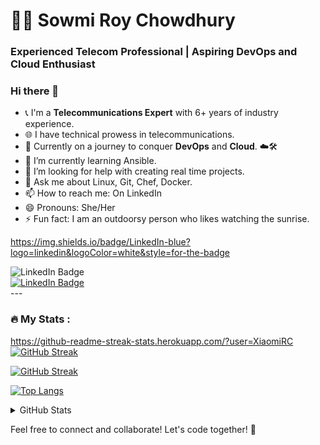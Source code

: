 # 👨‍💻 Sowmi Roy Chowdhury

### Experienced Telecom Professional | Aspiring DevOps and Cloud Enthusiast

### Hi there 👋

<!--
**XiaomiRC/XiaomiRC** is a ✨ _special_ ✨ repository because its `README.md` (this file) appears on your GitHub profile.
Here are some ideas to get you started:
-->
- 📞 I'm a **Telecommunications Expert** with 6+ years of industry experience.
- 🌐 I have technical prowess in telecommunications.
- 🚀 Currently on a journey to conquer **DevOps** and **Cloud**. ☁️🛠️
- 🌱 I’m currently learning Ansible.
- 🤔 I’m looking for help with creating real time projects.
- 💬 Ask me about Linux, Git, Chef, Docker.
- 📫 How to reach me: On LinkedIn
- 😄 Pronouns: She/Her
- ⚡ Fun fact: I am an outdoorsy person who likes watching the sunrise. 


https://img.shields.io/badge/LinkedIn-blue?logo=linkedin&logoColor=white&style=for-the-badge
<div id="badges">
  <img src="https://img.shields.io/badge/LinkedIn-blue?style=for-the-badge&logo=linkedin&logoColor=white" alt="LinkedIn Badge"/>


</div>

<div id="badges">
  <a href="(https://www.linkedin.com/in/sowmiroychowdhury/)">
    <img src="https://img.shields.io/badge/LinkedIn-blue?style=for-the-badge&logo=linkedin&logoColor=white" alt="LinkedIn Badge"/>
  </a>

</div>
---

### :fire: My Stats :

https://github-readme-streak-stats.herokuapp.com/?user=XiaomiRC
[![GitHub Streak](http://github-readme-streak-stats.herokuapp.com?user=XiaomiRC&theme=dark&background=000000)](https://git.io/streak-stats)

[![GitHub Streak](http://github-readme-streak-stats.herokuapp.com?user=XiaomiRC&theme=dark&background=000000)](https://git.io/streak-stats)

[![Top Langs](https://github-readme-stats.vercel.app/api/top-langs/?XiaomiRC=your-github-username&layout=compact&theme=vision-friendly-dark)](https://github.com/anuraghazra/github-readme-stats)

<details>
  <summary>GitHub Stats</summary>
  
#### 📊 Statistics
  

![GitHub stars](https://img.shields.io/github/stars/XiaomiRC/XiaomiRC?style=flat-square)
![GitHub commits](https://img.shields.io/github/commit-activity/m/XiaomiRC/XiaomiRC?style=flat-square)
![GitHub pull requests](https://img.shields.io/github/issues-pr/XiaomiRC/XiaomiRC?style=flat-square)
![GitHub issues](https://img.shields.io/github/issues/XiaomiRC/XiaomiRC?style=flat-square)
![Contributed to](https://img.shields.io/github/contributors-anon/XiaomiRC/XiaomiRC/last-year?style=flat-square)

</details>

Feel free to connect and collaborate! Let's code together! 🤝
